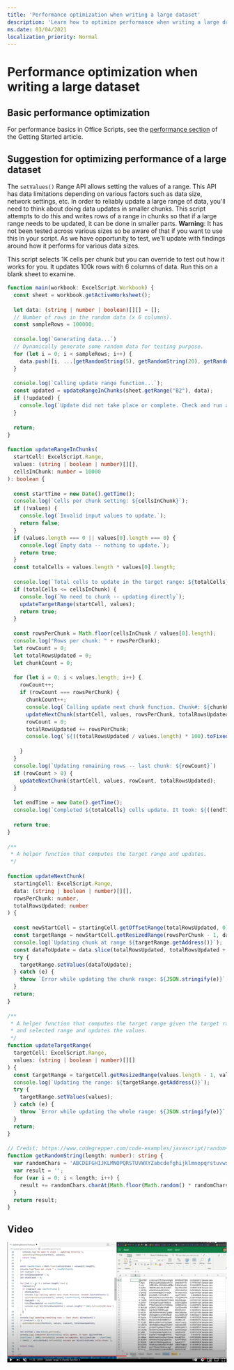 ```yaml
---
title: 'Performance optimization when writing a large dataset'
description: 'Learn how to optimize performance when writing a large dataset in Office Scripts.'
ms.date: 03/04/2021
localization_priority: Normal
---
```


# Performance optimization when writing a large dataset

## Basic performance optimization

For performance basics in Office Scripts, see the [performance section](getting-started.md#basic-performance-considerations) of the Getting Started article.

## Suggestion for optimizing performance of a large dataset

The `setValues()` Range API allows setting the values of a range. This API has data limitations depending on various factors such as data size, network settings, etc. In order to reliably update a large range of data, you'll need to think about doing data updates in smaller chunks. This script attempts to do this and writes rows of a range in chunks so that if a large range needs to be updated, it can be done in smaller parts. **Warning**: It has not been tested across various sizes so be aware of that if you want to use this in your script. As we have opportunity to test, we'll update with findings around how it performs for various data sizes.

This script selects 1K cells per chunk but you can override to test out how it works for you. It updates 100k rows with 6 columns of data. Run this on a blank sheet to examine.

```TypeScript
function main(workbook: ExcelScript.Workbook) {
  const sheet = workbook.getActiveWorksheet();

  let data: (string | number | boolean)[][] = [];
  // Number of rows in the random data (x 6 columns).
  const sampleRows = 100000;

  console.log(`Generating data...`)
  // Dynamically generate some random data for testing purpose. 
  for (let i = 0; i < sampleRows; i++) {
    data.push([i, ...[getRandomString(5), getRandomString(20), getRandomString(10), Math.random()], "Sample data"]);
  }

  console.log(`Calling update range function...`);
  const updated = updateRangeInChunks(sheet.getRange("B2"), data);
  if (!updated) {
    console.log(`Update did not take place or complete. Check and run again.`)
  }

  return;
}

function updateRangeInChunks(
  startCell: ExcelScript.Range,
  values: (string | boolean | number)[][],
  cellsInChunk: number = 10000
): boolean {

  const startTime = new Date().getTime();
  console.log(`Cells per chunk setting: ${cellsInChunk}`);
  if (!values) {
    console.log(`Invalid input values to update.`);
    return false;
  }
  if (values.length === 0 || values[0].length === 0) {
    console.log(`Empty data -- nothing to update.`);
    return true;
  }
  const totalCells = values.length * values[0].length;

  console.log(`Total cells to update in the target range: ${totalCells}`);
  if (totalCells <= cellsInChunk) {
    console.log(`No need to chunk -- updating directly`);
    updateTargetRange(startCell, values);
    return true;
  }

  const rowsPerChunk = Math.floor(cellsInChunk / values[0].length);
  console.log("Rows per chunk: " + rowsPerChunk);
  let rowCount = 0;
  let totalRowsUpdated = 0;
  let chunkCount = 0;

  for (let i = 0; i < values.length; i++) {
    rowCount++;
    if (rowCount === rowsPerChunk) {
      chunkCount++;
      console.log(`Calling update next chunk function. Chunk#: ${chunkCount}`);
      updateNextChunk(startCell, values, rowsPerChunk, totalRowsUpdated);
      rowCount = 0;
      totalRowsUpdated += rowsPerChunk;
      console.log(`${((totalRowsUpdated / values.length) * 100).toFixed(1)}% Done`);

    }
  }
  console.log(`Updating remaining rows -- last chunk: ${rowCount}`)
  if (rowCount > 0) {
    updateNextChunk(startCell, values, rowCount, totalRowsUpdated);
  }

  let endTime = new Date().getTime();
  console.log(`Completed ${totalCells} cells update. It took: ${((endTime - startTime) / 1000).toFixed(6)} seconds to complete. ${((((endTime  - startTime) / 1000)) / cellsInChunk).toFixed(8)} seconds per ${cellsInChunk} cells-chunk.`);

  return true;
}

/**
 * A helper function that computes the target range and updates. 
 */

function updateNextChunk(
  startingCell: ExcelScript.Range,
  data: (string | boolean | number)[][],
  rowsPerChunk: number,
  totalRowsUpdated: number
) {

  const newStartCell = startingCell.getOffsetRange(totalRowsUpdated, 0);
  const targetRange = newStartCell.getResizedRange(rowsPerChunk - 1, data[0].length - 1);
  console.log(`Updating chunk at range ${targetRange.getAddress()}`);
  const dataToUpdate = data.slice(totalRowsUpdated, totalRowsUpdated + rowsPerChunk);
  try {
    targetRange.setValues(dataToUpdate);
  } catch (e) {
    throw `Error while updating the chunk range: ${JSON.stringify(e)}`;
  }
  return;
}

/**
 * A helper function that computes the target range given the target range's starting cell
 * and selected range and updates the values.
 */
function updateTargetRange(
  targetCell: ExcelScript.Range,
  values: (string | boolean | number)[][]
) {
  const targetRange = targetCell.getResizedRange(values.length - 1, values[0].length - 1);
  console.log(`Updating the range: ${targetRange.getAddress()}`);
  try {
    targetRange.setValues(values);
  } catch (e) {
    throw `Error while updating the whole range: ${JSON.stringify(e)}`;
  }
  return;
}

// Credit: https://www.codegrepper.com/code-examples/javascript/random+text+generator+javascript
function getRandomString(length: number): string {
  var randomChars = 'ABCDEFGHIJKLMNOPQRSTUVWXYZabcdefghijklmnopqrstuvwxyz0123456789';
  var result = '';
  for (var i = 0; i < length; i++) {
    result += randomChars.charAt(Math.floor(Math.random() * randomChars.length));
  }
  return result;
}
```

## Video

[![Watch video on large range data update](../../images/largedata-vid.png)](https://youtu.be/BP9Kp0Ltj7U "Video on large range data update")
